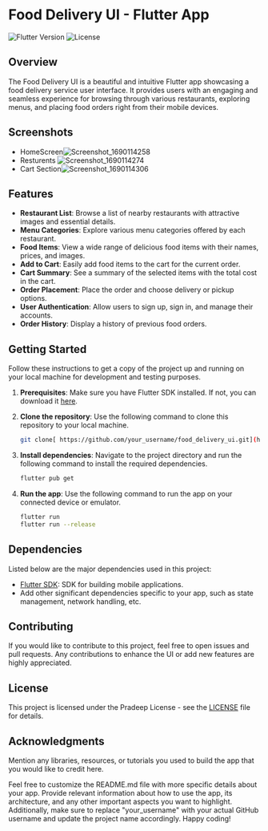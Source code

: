 # Food Delivery UI - Flutter App

![Flutter Version](https://img.shields.io/badge/flutter-%5E3.10.5-blue.svg)
![License](https://img.shields.io/badge/license-MIT-blue.svg)

## Overview

The Food Delivery UI is a beautiful and intuitive Flutter app showcasing a food delivery service user interface. It provides users with an engaging and seamless experience for browsing through various restaurants, exploring menus, and placing food orders right from their mobile devices.

## Screenshots

- HomeScreen![Screenshot_1690114258](https://github.com/Professor150/Food-Delevery-App/assets/111327972/69c62bc5-2023-4b09-9dbc-3be38aa2a8d4)
- Resturents ![Screenshot_1690114274](https://github.com/Professor150/Food-Delevery-App/assets/111327972/f18e1620-252b-4901-913e-ad7fa00411b3)
- Cart Section![Screenshot_1690114306](https://github.com/Professor150/Food-Delevery-App/assets/111327972/499deeb9-a78d-4e89-8807-ccf945e0768c)

 

## Features

- **Restaurant List**: Browse a list of nearby restaurants with attractive images and essential details.
- **Menu Categories**: Explore various menu categories offered by each restaurant.
- **Food Items**: View a wide range of delicious food items with their names, prices, and images.
- **Add to Cart**: Easily add food items to the cart for the current order.
- **Cart Summary**: See a summary of the selected items with the total cost in the cart.
- **Order Placement**: Place the order and choose delivery or pickup options.
- **User Authentication**: Allow users to sign up, sign in, and manage their accounts.
- **Order History**: Display a history of previous food orders.

## Getting Started

Follow these instructions to get a copy of the project up and running on your local machine for development and testing purposes.

1. **Prerequisites**: Make sure you have Flutter SDK installed. If not, you can download it [here](https://flutter.dev/docs/get-started/install).

2. **Clone the repository**: Use the following command to clone this repository to your local machine.

   ```bash
   git clone[ https://github.com/your_username/food_delivery_ui.git](https://github.com/Professor150/Food-Delevery-App)
   ```

3. **Install dependencies**: Navigate to the project directory and run the following command to install the required dependencies.

   ```bash
   flutter pub get
   ```

4. **Run the app**: Use the following command to run the app on your connected device or emulator.

   ```bash
   flutter run
   flutter run --release
   ```

## Dependencies

Listed below are the major dependencies used in this project:

- [Flutter SDK](https://flutter.dev/): SDK for building mobile applications.
- Add other significant dependencies specific to your app, such as state management, network handling, etc.

## Contributing

If you would like to contribute to this project, feel free to open issues and pull requests. Any contributions to enhance the UI or add new features are highly appreciated.

## License

This project is licensed under the Pradeep License - see the [LICENSE](LICENSE) file for details.

## Acknowledgments

Mention any libraries, resources, or tutorials you used to build the app that you would like to credit here.


Feel free to customize the README.md file with more specific details about your app. Provide relevant information about how to use the app, its architecture, and any other important aspects you want to highlight. Additionally, make sure to replace "your_username" with your actual GitHub username and update the project name accordingly. Happy coding!
